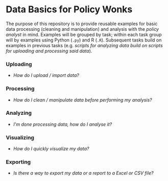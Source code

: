 # Data Basics for Policy Wonks
The purpose of this repository is to provide reusable examples for basic data processing (cleaning and manipulation) and analysis with the *policy analyst* in mind.  Examples will be grouped by task; within each task group will by examples using Python (`.py`) and R (`.R`).  Subsequent tasks build on examples in previous tasks (e.g. *scripts for analyzing data build on scripts for uploading and processing said data*). 

###	Uploading
- *How do I upload / import data?*

###	Processing
- *How do I clean / manipulate data before performing my analysis?*

###	Analyzing
- *I'm done processing data, how do I analyse it?*

###	Visualizing
- *How do I quickly visualize my data?*

###	Exporting
- *Is there a way to export my data or a report to a Excel or CSV file?*
